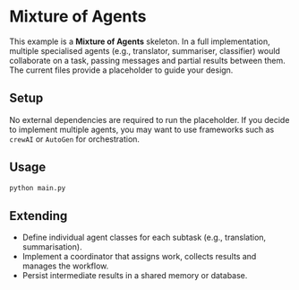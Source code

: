 # Mixture of Agents

This example is a **Mixture of Agents** skeleton.  In a full implementation,
multiple specialised agents (e.g., translator, summariser, classifier)
would collaborate on a task, passing messages and partial results between
them.  The current files provide a placeholder to guide your design.

## Setup

No external dependencies are required to run the placeholder.  If you
decide to implement multiple agents, you may want to use frameworks such
as `crewAI` or `AutoGen` for orchestration.

## Usage

```bash
python main.py
```

## Extending

- Define individual agent classes for each subtask (e.g., translation,
  summarisation).
- Implement a coordinator that assigns work, collects results and manages
  the workflow.
- Persist intermediate results in a shared memory or database.